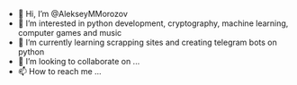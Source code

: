 - 👋 Hi, I’m @AlekseyMMorozov
- 👀 I’m interested in python development, cryptography, machine learning, computer games and music
- 🌱 I’m currently learning scrapping sites and creating telegram bots on python
- 💞️ I’m looking to collaborate on ...
- 📫 How to reach me ...

<!---
AlekseyMMorozov/AlekseyMMorozov is a ✨ special ✨ repository because its `README.md` (this file) appears on your GitHub profile.
You can click the Preview link to take a look at your changes.
--->
